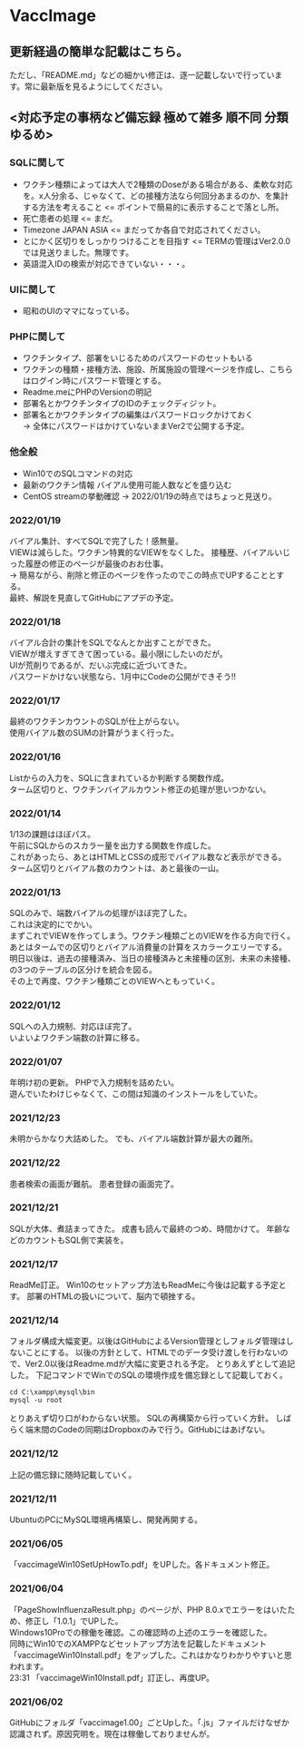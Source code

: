 # VaccImage
## 更新経過の簡単な記載はこちら。
ただし、「README.md」などの細かい修正は、逐一記載しないで行っています。常に最新版を見るようにしてください。

## <対応予定の事柄など備忘録 極めて雑多 順不同 分類ゆるめ>
### SQLに関して
- ワクチン種類によっては大人で2種類のDoseがある場合がある、柔軟な対応を。x人分余る、じゃなくて、どの接種方法なら何回分あまるのか、を集計する方法を考えること <= ポイントで簡易的に表示することで落とし所。
- 死亡患者の処理 <= まだ。
- Timezone JAPAN ASIA <= まだってか各自で対応されてください。
- とにかく区切りをしっかりつけることを目指す <= TERMの管理はVer2.0.0では見送りました。無理です。
- 英語混入IDの検索が対応できていない・・・。

### UIに関して
- 昭和のUIのママになっている。

### PHPに関して
- ワクチンタイプ、部署をいじるためのパスワードのセットもいる
- ワクチンの種類・接種方法、施設、所属施設の管理ページを作成し、こちらはログイン時にパスワード管理とする。
- Readme.meにPHPのVersionの明記
- 部署名とかワクチンタイプのIDのチェックディジット。
- 部署名とかワクチンタイプの編集はパスワードロックかけておく  
 -> 全体にパスワードはかけていないままVer2で公開する予定。  

### 他全般
- Win10でのSQLコマンドの対応
- 最新のワクチン情報 バイアル使用可能人数などを盛り込む
- CentOS streamの挙動確認 -> 2022/01/19の時点ではちょっと見送り。

### 2022/01/19
バイアル集計、すべてSQLで完了した！感無量。  
VIEWは減らした。ワクチン特異的なVIEWをなくした。
接種歴、バイアルいじった履歴の修正のページが最後のおお仕事。  
 -> 簡易ながら、削除と修正のページを作ったのでこの時点でUPすることとする。  
最終、解説を見直してGitHubにアプデの予定。  

### 2022/01/18
バイアル合計の集計をSQLでなんとか出すことができた。  
VIEWが増えすぎてきて困っている。最小限にしたいのだが。  
UIが荒削りであるが、だいぶ完成に近づいてきた。  
パスワードかけない状態なら、1月中にCodeの公開ができそう!!

### 2022/01/17
最終のワクチンカウントのSQLが仕上がらない。  
使用バイアル数のSUMの計算がうまく行った。  

### 2022/01/16
Listからの入力を、SQLに含まれているか判断する関数作成。  
ターム区切りと、ワクチンバイアルカウント修正の処理が思いつかない。  

### 2022/01/14
1/13の課題はほぼパス。  
午前にSQLからのスカラー量を出力する関数を作成した。  
これがあったら、あとはHTMLとCSSの成形でバイアル数など表示ができる。  
ターム区切りとバイアル数のカウントは、あと最後の一山。  

### 2022/01/13
SQLのみで、端数バイアルの処理がほぼ完了した。  
これは決定的にでかい。  
まずこれでVIEWを作ってしまう。ワクチン種類ごとのVIEWを作る方向で行く。  
あとはタームでの区切りとバイアル消費量の計算をスカラークエリーでする。  
明日以後は、過去の接種済み、当日の接種済みと未接種の区別、未来の未接種、の3つのテーブルの区分けを統合を図る。  
その上で再度、ワクチン種類ごとのVIEWへともっていく。

### 2022/01/12
SQLへの入力規制、対応ほぼ完了。  
いよいよワクチン端数の計算に移る。  

### 2022/01/07
年明け初の更新。 
PHPで入力規制を詰めたい。  
遊んでいたわけじゃなくて、この間は知識のインストールをしていた。

### 2021/12/23
未明からかなり大詰めした。
でも、バイアル端数計算が最大の難所。

### 2021/12/22
患者検索の画面が難航。
患者登録の画面完了。

### 2021/12/21
SQLが大体、煮詰まってきた。
成書も読んで最終のつめ、時間かけて。
年齢などのカウントもSQL側で実装を。

### 2021/12/17
ReadMe訂正。 
Win10のセットアップ方法もReadMeに今後は記載する予定とす。
部署のHTMLの扱いについて、脳内で頓挫する。



### 2021/12/14
フォルダ構成大幅変更。以後はGitHubによるVersion管理としフォルダ管理はしないことにする。
以後の方針として、HTMLでのデータ受け渡しを行わないので、Ver2.0以後はReadme.mdが大幅に変更される予定。
とりあえずとして追記した。
下記コマンドでWinでのSQLの環境作成を備忘録として記載しておく。

```
cd C:\xampp\mysql\bin
mysql -u root
```
とりあえず切り口がわからない状態。
SQLの再構築から行っていく方針。
しばらく端末間のCodeの同期はDropboxのみで行う。GitHubにはあげない。

### 2021/12/12
上記の備忘録に随時記載していく。

### 2021/12/11
UbuntuのPCにMySQL環境再構築し、開発再開する。

### 2021/06/05
「vaccimageWin10SetUpHowTo.pdf」をUPした。各ドキュメント修正。

### 2021/06/04
「PageShowInfluenzaResult.php」のページが、PHP 8.0.xでエラーをはいたため、修正し「1.0.1」でUPした。  
Windows10Proでの稼働を確認。この確認時の上述のエラーを確認した。  
同時にWin10でのXAMPPなどセットアップ方法を記載したドキュメント「vaccimageWin10Install.pdf」をアップした。これはかなりわかりやすいと思われます。  
23:31 「vaccimageWin10Install.pdf」訂正し、再度UP。

### 2021/06/02
GitHubにフォルダ「vaccimage1.00」ごとUpした。「.js」ファイルだけなぜか認識されず。原因究明を。現在は稼働しておりませんが。
